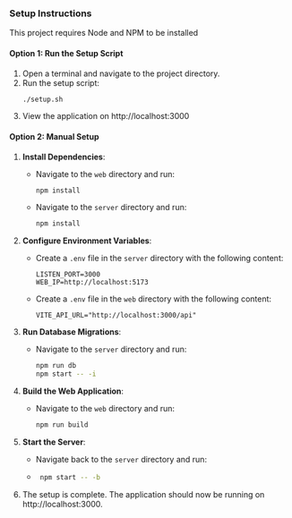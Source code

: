 ### Setup Instructions

This project requires Node and NPM to be installed

#### Option 1: Run the Setup Script

1. Open a terminal and navigate to the project directory.
2. Run the setup script:
   ```bash
   ./setup.sh
   ```
3. View the application on http://localhost:3000

#### Option 2: Manual Setup

1. **Install Dependencies**:
   - Navigate to the `web` directory and run:
     ```bash
     npm install
     ```
   - Navigate to the `server` directory and run:
     ```bash
     npm install
     ```

2. **Configure Environment Variables**:
   - Create a `.env` file in the `server` directory with the following content:
     ```
     LISTEN_PORT=3000
     WEB_IP=http://localhost:5173
     ```
   - Create a `.env` file in the `web` directory with the following content:
     ```
     VITE_API_URL="http://localhost:3000/api"
     ```

3. **Run Database Migrations**:
   - Navigate to the `server` directory and run:
     ```bash
     npm run db
     npm start -- -i
     ```

4. **Build the Web Application**:
   - Navigate to the `web` directory and run:
     ```bash
     npm run build
     ```

5. **Start the Server**:
   - Navigate back to the `server` directory and run:
    - ```bash
       npm start -- -b
       ```

6. The setup is complete. The application should now be running on http://localhost:3000.
